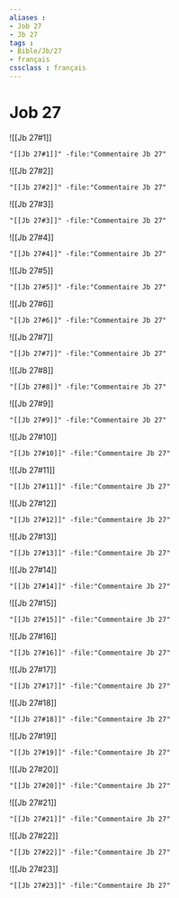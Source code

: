 ```yaml
---
aliases : 
- Job 27
- Jb 27
tags : 
- Bible/Jb/27
- français
cssclass : français
---
```


# Job 27

![[Jb 27#1]]

```query
"[[Jb 27#1]]" -file:"Commentaire Jb 27"
```

![[Jb 27#2]]

```query
"[[Jb 27#2]]" -file:"Commentaire Jb 27"
```

![[Jb 27#3]]

```query
"[[Jb 27#3]]" -file:"Commentaire Jb 27"
```

![[Jb 27#4]]

```query
"[[Jb 27#4]]" -file:"Commentaire Jb 27"
```

![[Jb 27#5]]

```query
"[[Jb 27#5]]" -file:"Commentaire Jb 27"
```

![[Jb 27#6]]

```query
"[[Jb 27#6]]" -file:"Commentaire Jb 27"
```

![[Jb 27#7]]

```query
"[[Jb 27#7]]" -file:"Commentaire Jb 27"
```

![[Jb 27#8]]

```query
"[[Jb 27#8]]" -file:"Commentaire Jb 27"
```

![[Jb 27#9]]

```query
"[[Jb 27#9]]" -file:"Commentaire Jb 27"
```

![[Jb 27#10]]

```query
"[[Jb 27#10]]" -file:"Commentaire Jb 27"
```

![[Jb 27#11]]

```query
"[[Jb 27#11]]" -file:"Commentaire Jb 27"
```

![[Jb 27#12]]

```query
"[[Jb 27#12]]" -file:"Commentaire Jb 27"
```

![[Jb 27#13]]

```query
"[[Jb 27#13]]" -file:"Commentaire Jb 27"
```

![[Jb 27#14]]

```query
"[[Jb 27#14]]" -file:"Commentaire Jb 27"
```

![[Jb 27#15]]

```query
"[[Jb 27#15]]" -file:"Commentaire Jb 27"
```

![[Jb 27#16]]

```query
"[[Jb 27#16]]" -file:"Commentaire Jb 27"
```

![[Jb 27#17]]

```query
"[[Jb 27#17]]" -file:"Commentaire Jb 27"
```

![[Jb 27#18]]

```query
"[[Jb 27#18]]" -file:"Commentaire Jb 27"
```

![[Jb 27#19]]

```query
"[[Jb 27#19]]" -file:"Commentaire Jb 27"
```

![[Jb 27#20]]

```query
"[[Jb 27#20]]" -file:"Commentaire Jb 27"
```

![[Jb 27#21]]

```query
"[[Jb 27#21]]" -file:"Commentaire Jb 27"
```

![[Jb 27#22]]

```query
"[[Jb 27#22]]" -file:"Commentaire Jb 27"
```

![[Jb 27#23]]

```query
"[[Jb 27#23]]" -file:"Commentaire Jb 27"
```

